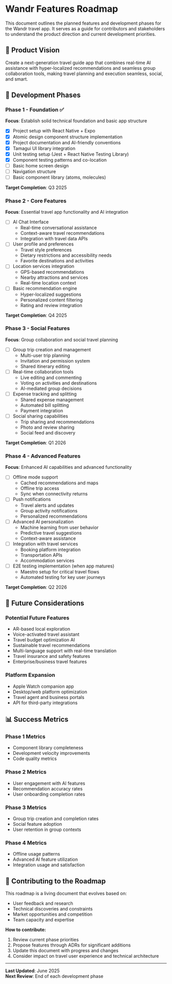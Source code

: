 # Wandr Features Roadmap

This document outlines the planned features and development phases for the Wandr travel app. It serves as a guide for contributors and stakeholders to understand the product direction and current development priorities.

## 🎯 Product Vision

Create a next-generation travel guide app that combines real-time AI assistance with hyper-localized recommendations and seamless group collaboration tools, making travel planning and execution seamless, social, and smart.

## 📱 Development Phases

### Phase 1 - Foundation ✅
**Focus**: Establish solid technical foundation and basic app structure

- [x] Project setup with React Native + Expo
- [x] Atomic design component structure implementation
- [x] Project documentation and AI-friendly conventions
- [x] Tamagui UI library integration
- [x] Unit testing setup (Jest + React Native Testing Library)
- [x] Component testing patterns and co-location
- [ ] Basic home screen design
- [ ] Navigation structure
- [ ] Basic component library (atoms, molecules)

**Target Completion**: Q3 2025

### Phase 2 - Core Features
**Focus**: Essential travel app functionality and AI integration

- [ ] AI Chat Interface
  - Real-time conversational assistance
  - Context-aware travel recommendations
  - Integration with travel data APIs
- [ ] User profile and preferences
  - Travel style preferences
  - Dietary restrictions and accessibility needs
  - Favorite destinations and activities
- [ ] Location services integration
  - GPS-based recommendations
  - Nearby attractions and services
  - Real-time location context
- [ ] Basic recommendation engine
  - Hyper-localized suggestions
  - Personalized content filtering
  - Rating and review integration

**Target Completion**: Q4 2025

### Phase 3 - Social Features
**Focus**: Group collaboration and social travel planning

- [ ] Group trip creation and management
  - Multi-user trip planning
  - Invitation and permission system
  - Shared itinerary editing
- [ ] Real-time collaboration tools
  - Live editing and commenting
  - Voting on activities and destinations
  - AI-mediated group decisions
- [ ] Expense tracking and splitting
  - Shared expense management
  - Automated bill splitting
  - Payment integration
- [ ] Social sharing capabilities
  - Trip sharing and recommendations
  - Photo and review sharing
  - Social feed and discovery

**Target Completion**: Q1 2026

### Phase 4 - Advanced Features
**Focus**: Enhanced AI capabilities and advanced functionality

- [ ] Offline mode support
  - Cached recommendations and maps
  - Offline trip access
  - Sync when connectivity returns
- [ ] Push notifications
  - Travel alerts and updates
  - Group activity notifications
  - Personalized recommendations
- [ ] Advanced AI personalization
  - Machine learning from user behavior
  - Predictive travel suggestions
  - Context-aware assistance
- [ ] Integration with travel services
  - Booking platform integration
  - Transportation APIs
  - Accommodation services
- [ ] E2E testing implementation (when app matures)
  - Maestro setup for critical travel flows
  - Automated testing for key user journeys

**Target Completion**: Q2 2026

## 🚀 Future Considerations

### Potential Future Features
- AR-based local exploration
- Voice-activated travel assistant
- Travel budget optimization AI
- Sustainable travel recommendations
- Multi-language support with real-time translation
- Travel insurance and safety features
- Enterprise/business travel features

### Platform Expansion
- Apple Watch companion app
- Desktop/web platform optimization
- Travel agent and business portals
- API for third-party integrations

## 📊 Success Metrics

### Phase 1 Metrics
- Component library completeness
- Development velocity improvements
- Code quality metrics

### Phase 2 Metrics
- User engagement with AI features
- Recommendation accuracy rates
- User onboarding completion rates

### Phase 3 Metrics
- Group trip creation and completion rates
- Social feature adoption
- User retention in group contexts

### Phase 4 Metrics
- Offline usage patterns
- Advanced AI feature utilization
- Integration usage and satisfaction

## 🤝 Contributing to the Roadmap

This roadmap is a living document that evolves based on:
- User feedback and research
- Technical discoveries and constraints
- Market opportunities and competition
- Team capacity and expertise

**How to contribute:**
1. Review current phase priorities
2. Propose features through ADRs for significant additions
3. Update this document with progress and changes
4. Consider impact on travel user experience and technical architecture

---

**Last Updated**: June 2025  
**Next Review**: End of each development phase 